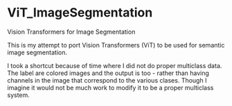 # ViT_ImageSegmentation
Vision Transformers for Image Segmentation

This is my attempt to port Vision Transformers (ViT) to be used for semantic image segmentation.

I took a shortcut because of time where I did not do proper multiclass data. The label are colored images and the output is too - rather than having channels in the image that correspond to the various clases. Though I imagine it would not be much work to modify it to be a proper multiclass system.